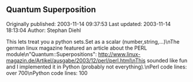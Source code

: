 ## Quantum Superposition 
Originally published: 2003-11-14 09:37:53 
Last updated: 2003-11-14 18:13:04 
Author: Stephan Diehl 
 
This lets treat you a python sets.Set as a scalar (number,string,...)\nThe german linux magazine featured an article about the PERL module\n"Quantum::Superpositions": http://www.linux-magazin.de/Artikel/ausgabe/2003/12/perl/perl.html\nThis sounded like fun and I implemented it in Python (probably not everything).\nPerl code lines: over 700\nPython code lines: 100